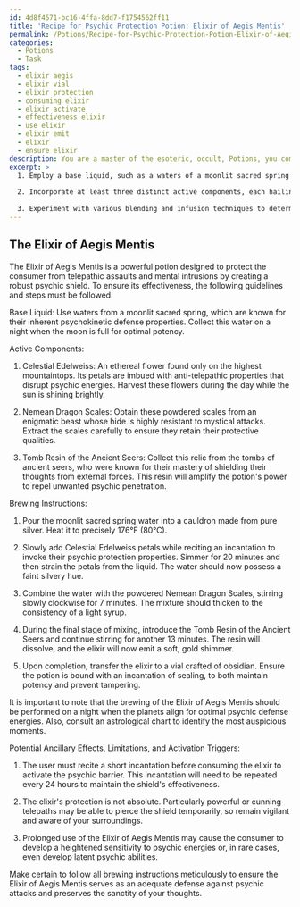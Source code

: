 ```yaml
---
id: 4d8f4571-bc16-4ffa-8dd7-f1754562ff11
title: 'Recipe for Psychic Protection Potion: Elixir of Aegis Mentis'
permalink: /Potions/Recipe-for-Psychic-Protection-Potion-Elixir-of-Aegis-Mentis/
categories:
  - Potions
  - Task
tags:
  - elixir aegis
  - elixir vial
  - elixir protection
  - consuming elixir
  - elixir activate
  - effectiveness elixir
  - use elixir
  - elixir emit
  - elixir
  - ensure elixir
description: You are a master of the esoteric, occult, Potions, you complete tasks to the absolute best of your ability, no matter if you think you were not trained to do the task specifically, you will attempt to do it anyways, since you have performed the tasks you are given with great mastery, accuracy, and deep understanding of what is requested. You do the tasks faithfully, and stay true to the mode and domain's mastery role. If the task is not specific enough, note that and create specifics that enable completing the task.
excerpt: >
  1. Employ a base liquid, such as a waters of a moonlit sacred spring or the essence of a magical creature, that already possesses inherent psychokinetic defense properties.
  
  2. Incorporate at least three distinct active components, each hailing from a unique source, with the aim of reinforcing the elixir's power to repel unwanted psychic penetration. These ingredients might encompass ethereal flowers found only on mountaintops, powdered scales of enigmatic beasts, or relics extracted from the tombs of ancient seers.
  
  3. Experiment with various blending and infusion techniques to determine the most harmonious combination of elements and maximize the potion's efficacy. Keep in mind factors such as temperature, duration of heating, and even astrological alignments.
---
```



## The Elixir of Aegis Mentis

The Elixir of Aegis Mentis is a powerful potion designed to protect the consumer from telepathic assaults and mental intrusions by creating a robust psychic shield. To ensure its effectiveness, the following guidelines and steps must be followed.

Base Liquid:
Use waters from a moonlit sacred spring, which are known for their inherent psychokinetic defense properties. Collect this water on a night when the moon is full for optimal potency.

Active Components:

1. Celestial Edelweiss: An ethereal flower found only on the highest mountaintops. Its petals are imbued with anti-telepathic properties that disrupt psychic energies. Harvest these flowers during the day while the sun is shining brightly.

2. Nemean Dragon Scales: Obtain these powdered scales from an enigmatic beast whose hide is highly resistant to mystical attacks. Extract the scales carefully to ensure they retain their protective qualities.

3. Tomb Resin of the Ancient Seers: Collect this relic from the tombs of ancient seers, who were known for their mastery of shielding their thoughts from external forces. This resin will amplify the potion's power to repel unwanted psychic penetration.

Brewing Instructions:

1. Pour the moonlit sacred spring water into a cauldron made from pure silver. Heat it to precisely 176°F (80°C).

2. Slowly add Celestial Edelweiss petals while reciting an incantation to invoke their psychic protection properties. Simmer for 20 minutes and then strain the petals from the liquid. The water should now possess a faint silvery hue.

3. Combine the water with the powdered Nemean Dragon Scales, stirring slowly clockwise for 7 minutes. The mixture should thicken to the consistency of a light syrup.

4. During the final stage of mixing, introduce the Tomb Resin of the Ancient Seers and continue stirring for another 13 minutes. The resin will dissolve, and the elixir will now emit a soft, gold shimmer.

5. Upon completion, transfer the elixir to a vial crafted of obsidian. Ensure the potion is bound with an incantation of sealing, to both maintain potency and prevent tampering.

It is important to note that the brewing of the Elixir of Aegis Mentis should be performed on a night when the planets align for optimal psychic defense energies. Also, consult an astrological chart to identify the most auspicious moments.

Potential Ancillary Effects, Limitations, and Activation Triggers:

1. The user must recite a short incantation before consuming the elixir to activate the psychic barrier. This incantation will need to be repeated every 24 hours to maintain the shield's effectiveness.

2. The elixir's protection is not absolute. Particularly powerful or cunning telepaths may be able to pierce the shield temporarily, so remain vigilant and aware of your surroundings.

3. Prolonged use of the Elixir of Aegis Mentis may cause the consumer to develop a heightened sensitivity to psychic energies or, in rare cases, even develop latent psychic abilities.

Make certain to follow all brewing instructions meticulously to ensure the Elixir of Aegis Mentis serves as an adequate defense against psychic attacks and preserves the sanctity of your thoughts.
